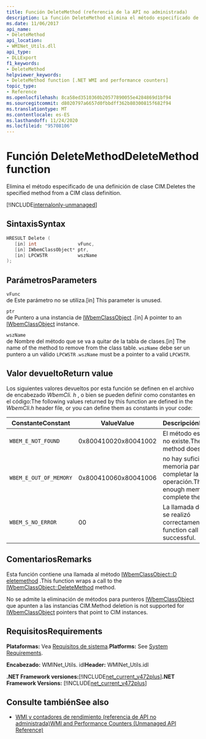```yaml
---
title: Función DeleteMethod (referencia de la API no administrada)
description: La función DeleteMethod elimina el método especificado de una definición de clase CIM.
ms.date: 11/06/2017
api_name:
- DeleteMethod
api_location:
- WMINet_Utils.dll
api_type:
- DLLExport
f1_keywords:
- DeleteMethod
helpviewer_keywords:
- DeleteMethod function [.NET WMI and performance counters]
topic_type:
- Reference
ms.openlocfilehash: 8ca58ed3510360b20577890055e4284869d1bf94
ms.sourcegitcommit: d8020797a6657d0fbbdff362b80300815f682f94
ms.translationtype: MT
ms.contentlocale: es-ES
ms.lasthandoff: 11/24/2020
ms.locfileid: "95708106"
---
```

# <a name="deletemethod-function"></a><span data-ttu-id="edaae-103">Función DeleteMethod</span><span class="sxs-lookup"><span data-stu-id="edaae-103">DeleteMethod function</span></span>

<span data-ttu-id="edaae-104">Elimina el método especificado de una definición de clase CIM.</span><span class="sxs-lookup"><span data-stu-id="edaae-104">Deletes the specified method from a CIM class definition.</span></span>

[!INCLUDE[internalonly-unmanaged](../../../../includes/internalonly-unmanaged.md)]

## <a name="syntax"></a><span data-ttu-id="edaae-105">Sintaxis</span><span class="sxs-lookup"><span data-stu-id="edaae-105">Syntax</span></span>  
  
```cpp  
HRESULT Delete (
   [in] int               vFunc,
   [in] IWbemClassObject* ptr,
   [in] LPCWSTR           wszName
);
```  

## <a name="parameters"></a><span data-ttu-id="edaae-106">Parámetros</span><span class="sxs-lookup"><span data-stu-id="edaae-106">Parameters</span></span>

`vFunc`  
<span data-ttu-id="edaae-107">de Este parámetro no se utiliza.</span><span class="sxs-lookup"><span data-stu-id="edaae-107">[in] This parameter is unused.</span></span>

`ptr`  
<span data-ttu-id="edaae-108">de Puntero a una instancia de [IWbemClassObject](/windows/desktop/api/wbemcli/nn-wbemcli-iwbemclassobject) .</span><span class="sxs-lookup"><span data-stu-id="edaae-108">[in] A pointer to an [IWbemClassObject](/windows/desktop/api/wbemcli/nn-wbemcli-iwbemclassobject) instance.</span></span>

`wszName`  
<span data-ttu-id="edaae-109">de Nombre del método que se va a quitar de la tabla de clases.</span><span class="sxs-lookup"><span data-stu-id="edaae-109">[in] The name of the method to remove from the class table.</span></span> <span data-ttu-id="edaae-110">`wszName` debe ser un puntero a un válido `LPCWSTR` .</span><span class="sxs-lookup"><span data-stu-id="edaae-110">`wszName` must be a pointer to a valid `LPCWSTR`.</span></span>

## <a name="return-value"></a><span data-ttu-id="edaae-111">Valor devuelto</span><span class="sxs-lookup"><span data-stu-id="edaae-111">Return value</span></span>

<span data-ttu-id="edaae-112">Los siguientes valores devueltos por esta función se definen en el archivo de encabezado *WbemCli. h* , o bien se pueden definir como constantes en el código:</span><span class="sxs-lookup"><span data-stu-id="edaae-112">The following values returned by this function are defined in the *WbemCli.h* header file, or you can define them as constants in your code:</span></span>

|<span data-ttu-id="edaae-113">Constante</span><span class="sxs-lookup"><span data-stu-id="edaae-113">Constant</span></span>  |<span data-ttu-id="edaae-114">Value</span><span class="sxs-lookup"><span data-stu-id="edaae-114">Value</span></span>  |<span data-ttu-id="edaae-115">Descripción</span><span class="sxs-lookup"><span data-stu-id="edaae-115">Description</span></span>  |
|---------|---------|---------|
| `WBEM_E_NOT_FOUND` | <span data-ttu-id="edaae-116">0x80041002</span><span class="sxs-lookup"><span data-stu-id="edaae-116">0x80041002</span></span> | <span data-ttu-id="edaae-117">El método especificado no existe.</span><span class="sxs-lookup"><span data-stu-id="edaae-117">The specified method does not exist.</span></span> |
| `WBEM_E_OUT_OF_MEMORY` | <span data-ttu-id="edaae-118">0x80041006</span><span class="sxs-lookup"><span data-stu-id="edaae-118">0x80041006</span></span> | <span data-ttu-id="edaae-119">no hay suficiente memoria para completar la operación.</span><span class="sxs-lookup"><span data-stu-id="edaae-119">There is not enough memory to complete the operation.</span></span> |
| `WBEM_S_NO_ERROR` | <span data-ttu-id="edaae-120">0</span><span class="sxs-lookup"><span data-stu-id="edaae-120">0</span></span> | <span data-ttu-id="edaae-121">La llamada de función se realizó correctamente.</span><span class="sxs-lookup"><span data-stu-id="edaae-121">The function call was successful.</span></span>  |

## <a name="remarks"></a><span data-ttu-id="edaae-122">Comentarios</span><span class="sxs-lookup"><span data-stu-id="edaae-122">Remarks</span></span>

<span data-ttu-id="edaae-123">Esta función contiene una llamada al método [IWbemClassObject::D eletemethod](/windows/desktop/api/wbemcli/nf-wbemcli-iwbemclassobject-deletemethod) .</span><span class="sxs-lookup"><span data-stu-id="edaae-123">This function wraps a call to the [IWbemClassObject::DeleteMethod](/windows/desktop/api/wbemcli/nf-wbemcli-iwbemclassobject-deletemethod) method.</span></span>

<span data-ttu-id="edaae-124">No se admite la eliminación de métodos para punteros [IWbemClassObject](/windows/desktop/api/wbemcli/nn-wbemcli-iwbemclassobject) que apunten a las instancias CIM.</span><span class="sxs-lookup"><span data-stu-id="edaae-124">Method deletion is not supported for [IWbemClassObject](/windows/desktop/api/wbemcli/nn-wbemcli-iwbemclassobject) pointers that point to CIM instances.</span></span>

## <a name="requirements"></a><span data-ttu-id="edaae-125">Requisitos</span><span class="sxs-lookup"><span data-stu-id="edaae-125">Requirements</span></span>  

 <span data-ttu-id="edaae-126">**Plataformas:** Vea [Requisitos de sistema](../../get-started/system-requirements.md).</span><span class="sxs-lookup"><span data-stu-id="edaae-126">**Platforms:** See [System Requirements](../../get-started/system-requirements.md).</span></span>  
  
 <span data-ttu-id="edaae-127">**Encabezado:** WMINet_Utils. idl</span><span class="sxs-lookup"><span data-stu-id="edaae-127">**Header:** WMINet_Utils.idl</span></span>  
  
 <span data-ttu-id="edaae-128">**.NET Framework versiones:**[!INCLUDE[net_current_v472plus](../../../../includes/net-current-v472plus.md)]</span><span class="sxs-lookup"><span data-stu-id="edaae-128">**.NET Framework Versions:** [!INCLUDE[net_current_v472plus](../../../../includes/net-current-v472plus.md)]</span></span>  
  
## <a name="see-also"></a><span data-ttu-id="edaae-129">Consulte también</span><span class="sxs-lookup"><span data-stu-id="edaae-129">See also</span></span>

- [<span data-ttu-id="edaae-130">WMI y contadores de rendimiento (referencia de API no administrada)</span><span class="sxs-lookup"><span data-stu-id="edaae-130">WMI and Performance Counters (Unmanaged API Reference)</span></span>](index.md)

